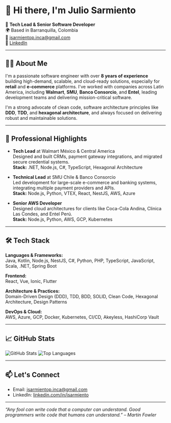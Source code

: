 # 👋 Hi there, I'm Julio Sarmiento

🚀 **Tech Lead & Senior Software Developer**  
🌍 Based in Barranquilla, Colombia  
📧 jsarmientop.inca@gmail.com  
🔗 [LinkedIn](https://www.linkedin.com/in/jsarmiento)

---

## 🧑‍💻 About Me

I'm a passionate software engineer with over **8 years of experience** building high-demand, scalable, and cloud-ready solutions, especially for **retail** and **e-commerce** platforms. I've worked with companies across Latin America, including **Walmart**, **SMU**, **Banco Consorcio**, and **Entel**, leading development teams and delivering mission-critical software.

I'm a strong advocate of clean code, software architecture principles like **DDD**, **TDD**, and **hexagonal architecture**, and always focused on delivering robust and maintainable solutions.

---

## 💼 Professional Highlights

- **Tech Lead** at Walmart México & Central America  
  Designed and built CRMs, payment gateway integrations, and migrated secure credential systems.  
  **Stack:** .NET, Node.js, C#, TypeScript, Hexagonal Architecture

- **Technical Lead** at SMU Chile & Banco Consorcio  
  Led development for large-scale e-commerce and banking systems, integrating multiple payment providers and APIs.  
  **Stack:** Node.js, Python, VTEX, React, NestJS, AWS, Azure

- **Senior AWS Developer**  
  Designed cloud architectures for clients like Coca-Cola Andina, Clinica Las Condes, and Entel Perú.  
  **Stack:** Node.js, Python, AWS, GCP, Kubernetes

---

## 🛠 Tech Stack

**Languages & Frameworks:**  
Java, Kotlin, Node.js, NestJS, C#, Python, PHP, TypeScript, JavaScript, Scala, .NET, Spring Boot

**Frontend:**  
React, Vue, Ionic, Flutter

**Architecture & Practices:**  
Domain-Driven Design (DDD), TDD, BDD, SOLID, Clean Code, Hexagonal Architecture, Design Patterns

**DevOps & Cloud:**  
AWS, Azure, GCP, Docker, Kubernetes, CI/CD, Akeyless, HashiCorp Vault

---

## 📈 GitHub Stats

![GitHub Stats](https://github-readme-stats.vercel.app/api?username=otherside9710&show_icons=true&theme=tokyonight)
![Top Languages](https://github-readme-stats.vercel.app/api/top-langs/?username=otherside9710&layout=compact&theme=tokyonight)

---

## 📫 Let's Connect

- Email: [jsarmientop.inca@gmail.com](mailto:jsarmientop.inca@gmail.com)
- LinkedIn: [linkedin.com/in/jsarmiento](https://linkedin.com/in/jsarmiento)

---

_“Any fool can write code that a computer can understand. Good programmers write code that humans can understand.” – Martin Fowler_
